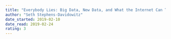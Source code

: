 ```yaml
---
title: "Everybody Lies: Big Data, New Data, and What the Internet Can Tell Us About Who We Really Are"
author: "Seth Stephens-Davidowitz"
date_started: 2019-02-10
date_read: 2019-02-24
rating: 3
---
```

